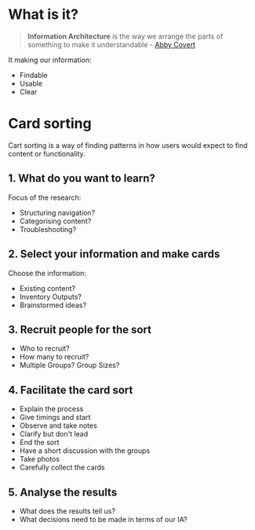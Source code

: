 <!-- TITLE: Information Architecture -->

# What is it?
> **Information Architecture** is the way we arrange the parts of something to make it understandable - [Abby Covert](https://twitter.com/abby_the_ia)

It making our information:
* Findable
* Usable
* Clear

# Card sorting
Cart sorting is a way of finding patterns in how users would expect to find content or functionality.


## 1. What do you want to learn?

Focus of the research:
* Structuring navigation?
* Categorising content?
* Troubleshooting?

## 2. Select your information and make cards

Choose the information:
* Existing content?
* Inventory Outputs?
* Brainstormed ideas?

## 3. Recruit people for the sort
* Who to recruit?
* How many to recruit?
* Multiple Groups? Group Sizes?

## 4. Facilitate the card sort
* Explain the process
* Give timings and start
* Observe and take notes
* Clarify but don't lead
* End the sort
* Have a short discussion with the groups
* Take photos
* Carefully collect the cards

## 5. Analyse the results
* What does the results tell us?
* What decisions need to be made in terms of our IA?

